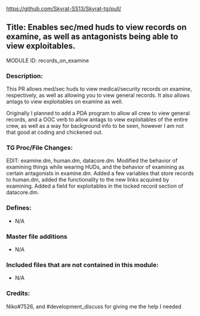 https://github.com/Skyrat-SS13/Skyrat-tg/pull/<!--PR Number-->

## Title: Enables sec/med huds to view records on examine, as well as antagonists being able to view exploitables.

MODULE ID: records_on_examine

### Description:

This PR allows med/sec huds to view medical/security records on examine, respectively, as well as allowing you to view general records. It
also allows antags to view exploitables on examine as well.

Originally I planned to add a PDA program to allow all crew to view general 
records, and a OOC verb to allow antags to view exploitables of the entire crew, as well as a way for background info to be seen, however
I am not that good at coding and chickened out.

### TG Proc/File Changes:

EDIT: examine.dm, human.dm, datacore.dm. Modified the behavior of examining things while wearing HUDs, and the behavior of examining as
certain antagonists in examine.dm. Added a few variables that store records to human.dm, added the functionality to the new links 
acquired by examining. Added a field for exploitables in the locked record section of datacore.dm.

### Defines:

- N/A

### Master file additions

- N/A
<!-- Any master file changes you've made to existing master files or if you've added a new master file. Please mark either as #NEW or #CHANGE -->

### Included files that are not contained in this module:

- N/A

### Credits:

Niko#7526, and #development_discuss for giving me the help I needed
